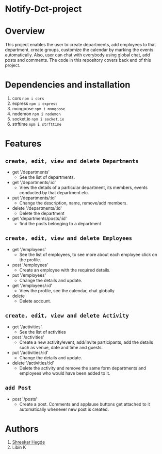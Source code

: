 # Notify-Dct-project

# Overview
This project enables the user to create departments, add employees to that department, create groups, customize the calendar by marking the events automatically. Also, user can chat with everybody using global chat, add posts and comments. The code in this repository covers back end of this project.

# Dependencies and installation
1. cors `npm i cors`
2. express `npm i express`
3. mongoose  `npm i mongoose`
4. nodemon `npm i nodemon`
5. socket.io `npm i socket.io`
6. strftime `npm i strfttime`

# Features
 ## `create, edit, view and delete Departments`
- get '/departments'
  - See the list of departments.
- get '/departments/:id'
  - View the details of a particular department, its members, events conducted by that department etc.
- put '/departments/:id'
  - Change the description, name, remove/add members.
- delete '/departments/:id'
  - Delete the department
- get 'departments/posts/:id' 
  - find the posts belonging to a department
## `create, edit, view and delete Employees`
- get '/employees'
  - See the list of employees, to see more about each employee click on the profile.
- post '/employees'
  - Create an employee with the required details.
- put '/employees'
  - Change the details and update.
- get '/employees/:id'
  - View the profile, see the calendar, chat globally
- delete
  - Delete account.
## `create, edit, view and delete Activity`
- get '/activities'
  - See the list of activities
- post '/activities'
  - Create a new activity/event, add/invite participants, add the details such as venue, date and time and guests.
- put '/activities/:id'
  - Change the details and update.
- delete '/activities/:id'
  - Delete the activity and remove the same form departments and employees who would have been added to it.
## `add Post`
- post '/posts'
  - Create a post. Comments and applause buttons get attached to it automatically whenever new post is created.
  
# Authors
1. [Shreekar Hegde](https://github.com/shreekarhegde) 
2. Libin K
 

